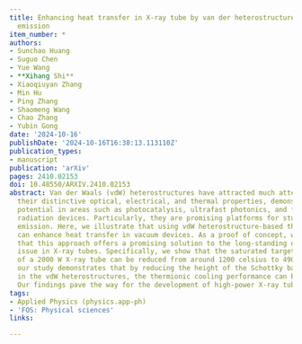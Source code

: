 ```yaml
---
title: Enhancing heat transfer in X-ray tube by van der heterostructures-based thermionic
  emission
item_number: *
authors:
- Sunchao Huang
- Suguo Chen
- Yue Wang
- **Xihang Shi**
- Xiaoqiuyan Zhang
- Min Hu
- Ping Zhang
- Shaomeng Wang
- Chao Zhang
- Yubin Gong
date: '2024-10-16'
publishDate: '2024-10-16T16:38:13.113110Z'
publication_types:
- manuscript
publication: 'arXiv'
pages: 2410.02153
doi: 10.48550/ARXIV.2410.02153
abstract: Van der Waals (vdW) heterostructures have attracted much attention due to
  their distinctive optical, electrical, and thermal properties, demonstrating promising
  potential in areas such as photocatalysis, ultrafast photonics, and free electron
  radiation devices. Particularly, they are promising platforms for studying thermionic
  emission. Here, we illustrate that using vdW heterostructure-based thermionic emission
  can enhance heat transfer in vacuum devices. As a proof of concept, we demonstrate
  that this approach offers a promising solution to the long-standing overheating
  issue in X-ray tubes. Specifically, we show that the saturated target temperature
  of a 2000 W X-ray tube can be reduced from around 1200 celsius to 490 celsius. Additionally,
  our study demonstrates that by reducing the height of the Schottky barrier formed
  in the vdW heterostructures, the thermionic cooling performance can be enhanced.
  Our findings pave the way for the development of high-power X-ray tubes.
tags:
- Applied Physics (physics.app-ph)
- 'FOS: Physical sciences'
links:

---
```

